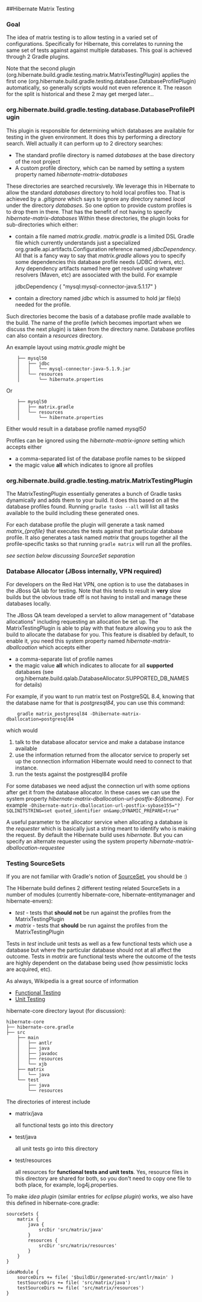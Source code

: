 ##Hibernate Matrix Testing

### Goal

The idea of matrix testing is to allow testing in a varied set of configurations.  Specifically for Hibernate, this
correlates to running the same set of tests against against multiple databases.  This goal is achieved through
2 Gradle plugins.

Note that the second plugin (org.hibernate.build.gradle.testing.matrix.MatrixTestingPlugin) applies the first
one (org.hibernate.build.gradle.testing.database.DatabaseProfilePlugin) automatically, so generally scripts would
not even reference it.  The reason for the split is historical and these 2 may get merged later...


### org.hibernate.build.gradle.testing.database.DatabaseProfilePlugin

This plugin is responsible for determining which databases are available for testing in the given environment.  It
does this by performing a directory search.  Well actually it can perform up to 2 directory searches:

*    The standard profile directory is named _databases_ at the base directory of the root project
*    A custom profile directory, which can be named by setting a system property named _hibernate-matrix-databases_

These directories are searched recursively.  We leverage this in Hibernate to allow the standard _databases_ directory
to hold local profiles too.  That is achieved by a _.gitignore_ which says to ignore any directory named
_local_ under the directory _databases_.  So one option to provide custom profiles is to drop them in there.  That
has the benefit of not having to specify _hibernate-matrix-databases_
Within these directories, the plugin looks for sub-directories which either:

*    contain a file named _matrix.gradle_.  _matrix.gradle_ is a limited DSL Gradle file which currently understands
     just a specialized org.gradle.api.artifacts.Configuration reference named _jdbcDependency_.  All that is a fancy
     way to say that _matrix.gradle_ allows you to specify some dependencies this database profile needs (JDBC drivers,
     etc).  Any dependency artifacts named here get resolved using whatever resolvers (Maven, etc) are associated with
     the build.  For example

        jdbcDependency {
            "mysql:mysql-connector-java:5.1.17"
        }
*    contain a directory named _jdbc_ which is assumed to hold jar file(s) needed for the profile.

Such directories become the basis of a database profile made available to the build.  The name of the profile
(which becomes important when we discuss the next plugin) is taken from the directory name.  Database profiles can
also contain a _resources_ directory.

An example layout using _matrix.gradle_ might be

        ├── mysql50
        │   ├── jdbc
        │   │   └── mysql-connector-java-5.1.9.jar
        │   └── resources
        │       └── hibernate.properties

Or

        ├── mysql50
        │   ├── matrix.gradle
        │   └── resources
        │       └── hibernate.properties


Either would result in a database profile named _mysql50_

Profiles can be ignored using the *hibernate-matrix-ignore* setting which accepts either

*   a comma-separated list of the database profile names to be skipped
*   the magic value **all** which indicates to ignore all profiles


### org.hibernate.build.gradle.testing.matrix.MatrixTestingPlugin

The MatrixTestingPlugin essentially generates a bunch of Gradle tasks dynamically and adds them to your build.  It does
this based on all the database profiles found.  Running `gradle tasks --all` will list all tasks available to the build
including these generated ones.

For each database profile the plugin will generate a task named *matrix_{profile}* that executes the tests against
that particular database profile.  It also generates a task named *matrix* that groups together all the
profile-specific tasks so that running `gradle matrix` will run all the profiles.

*see section below discussing SourceSet separation*


### Database Allocator (JBoss internally, VPN required)

For developers on the Red Hat VPN, one option is to use the databases in the JBoss QA lab for testing.  Note that
this tends to result in **very** slow builds but the obvious trade off is not having to install and manage these
databases locally.

The JBoss QA team developed a servlet to allow management of "database allocations" including requesting an
allocation be set up.  The MatrixTestingPlugin is able to play with that feature allowing you to ask the build
to allocate the database for you.  This feature is disabled by default, to enable it, you need this system property
named _hibernate-matrix-dballcoation_ which accepts either

*   a comma-separate list of profile names
*   the magic value **all** which indicates to allocate for all **supported** databases (see
    org.hibernate.build.qalab.DatabaseAllocator.SUPPORTED_DB_NAMES for details)

For example, if you want to run matrix test on PostgreSQL 8.4, knowing that the database name for that is
_postgresql84_, you can use this command:

        gradle matrix_postgresql84 -Dhibernate-matrix-dballocation=postgresql84

which would

1.  talk to the database allocator service and make a database instance available
2.  use the information returned from the allocator service to properly set up the connection information
    Hibernate would need to connect to that instance.
3.  run the tests against the postgresql84 profile

For some databases we need adjust the connection url with some options after get it from the database allocator.  In
these cases we can use the system property _hibernate-matrix-dballocation-url-postfix-${dbname}_.  For example
    `-Dhibernate-matrix-dballocation-url-postfix-sybase155="?SQLINITSTRING=set quoted_identifier on&amp;DYNAMIC_PREPARE=true"`

A useful parameter to the allocator service when allocating a database is the _requester_ which is basically just a
string meant to identify who is making the request.  By default the Hibernate build uses _hibernate_.  But you can
specify an alternate requester using the system property _hibernate-matrix-dballocation-requestee_


### Testing SourceSets

If you are not familiar with Gradle's notion of
[SourceSet](http://gradle.org/current/docs/javadoc/org/gradle/api/tasks/SourceSet.html), you should be :)

The Hibernate build defines 2 different testing related SourceSets in a number of modules (currently hibernate-core,
hibernate-entitymanager and hibernate-envers):

*   _test_ - tests that **should not** be run against the profiles from the MatrixTestingPlugin
*   _matrix_ - tests that **should** be run against the profiles from the MatrixTestingPlugin

Tests in _test_ include unit tests as well as a few functional tests which use a database but where the particular
database should not at all affect the outcome.  Tests in _matrix_ are functional tests where the outcome of the tests
are highly dependent on the database being used (how pessimistic locks are acquired, etc).

As always, Wikipedia is a great source of information

*   [Functional Testing](http://en.wikipedia.org/wiki/Functional_testing)
*   [Unit Testing](http://en.wikipedia.org/wiki/Unit_testing)

hibernate-core directory layout (for discussion):

    hibernate-core
    ├── hibernate-core.gradle
    ├── src
        ├── main
        │   ├── antlr
        │   ├── java
        │   ├── javadoc
        │   ├── resources
        │   └── xjb
        ├── matrix
        │   └── java
        └── test
            ├── java
            └── resources

The directories of interest include

*   matrix/java

    all functional tests go into this directory

*   test/java

    all unit tests go into this directory

*   test/resources

    all resources for **functional tests and unit tests**.  Yes, resource files in this directory are shared for both, so you don't need to copy one file to both place, for example, log4j.properties.

To make _idea plugin_ (similar entries for _eclipse plugin_) works, we also have this defined in hibernate-core.gradle:

    sourceSets {
        matrix {
            java {
                srcDir 'src/matrix/java'
            }
            resources {
                srcDir 'src/matrix/resources'
            }
        }
    }

    ideaModule {
        sourceDirs += file( '$buildDir/generated-src/antlr/main' )
        testSourceDirs += file( 'src/matrix/java')
        testSourceDirs += file( 'src/matrix/resources')
    }
